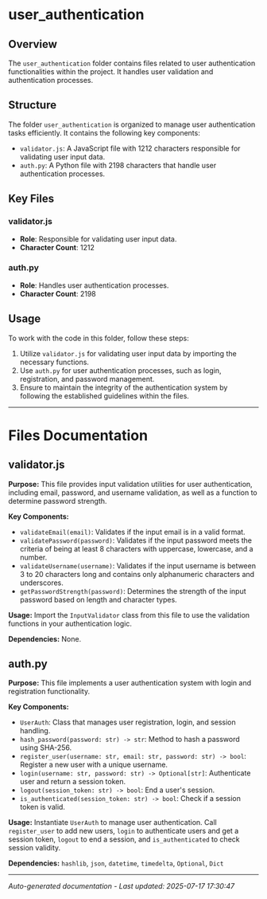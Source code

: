 # user_authentication

## Overview
The `user_authentication` folder contains files related to user authentication functionalities within the project. It handles user validation and authentication processes.

## Structure
The folder `user_authentication` is organized to manage user authentication tasks efficiently. It contains the following key components:
- `validator.js`: A JavaScript file with 1212 characters responsible for validating user input data.
- `auth.py`: A Python file with 2198 characters that handle user authentication processes.

## Key Files
### validator.js
- **Role**: Responsible for validating user input data.
- **Character Count**: 1212

### auth.py
- **Role**: Handles user authentication processes.
- **Character Count**: 2198

## Usage
To work with the code in this folder, follow these steps:
1. Utilize `validator.js` for validating user input data by importing the necessary functions.
2. Use `auth.py` for user authentication processes, such as login, registration, and password management.
3. Ensure to maintain the integrity of the authentication system by following the established guidelines within the files.

---

# Files Documentation

## validator.js

**Purpose:** This file provides input validation utilities for user authentication, including email, password, and username validation, as well as a function to determine password strength.

**Key Components:**
- `validateEmail(email)`: Validates if the input email is in a valid format.
- `validatePassword(password)`: Validates if the input password meets the criteria of being at least 8 characters with uppercase, lowercase, and a number.
- `validateUsername(username)`: Validates if the input username is between 3 to 20 characters long and contains only alphanumeric characters and underscores.
- `getPasswordStrength(password)`: Determines the strength of the input password based on length and character types.

**Usage:** Import the `InputValidator` class from this file to use the validation functions in your authentication logic.

**Dependencies:** None.

## auth.py

**Purpose:** This file implements a user authentication system with login and registration functionality.

**Key Components:**
- `UserAuth`: Class that manages user registration, login, and session handling.
- `hash_password(password: str) -> str`: Method to hash a password using SHA-256.
- `register_user(username: str, email: str, password: str) -> bool`: Register a new user with a unique username.
- `login(username: str, password: str) -> Optional[str]`: Authenticate user and return a session token.
- `logout(session_token: str) -> bool`: End a user's session.
- `is_authenticated(session_token: str) -> bool`: Check if a session token is valid.

**Usage:** Instantiate `UserAuth` to manage user authentication. Call `register_user` to add new users, `login` to authenticate users and get a session token, `logout` to end a session, and `is_authenticated` to check session validity.

**Dependencies:** `hashlib`, `json`, `datetime`, `timedelta`, `Optional`, `Dict`

---
*Auto-generated documentation - Last updated: 2025-07-17 17:30:47*
